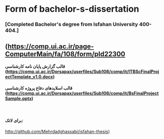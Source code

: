 # Form of bachelor-s-dissertation

### [Completed Bachelor's degree from Isfahan University 400-404.]
## (https://comp.ui.ac.ir/page-ComputerMain/fa/108/form/pId22300

#### قالب گزارش پایان نامه کارشناسی (https://comp.ui.ac.ir/Dorsapax/userfiles/Sub108/comp/it/ITBScFinalProjectTemplate_v1.0.docx) 

#### قالب اسلایدهای دفاع پروژه کارشناسی (https://comp.ui.ac.ir/Dorsapax/userfiles/Sub108/comp/it/BsFinalProjectSample.pptx)
 
#### برای لاتک:
http://github.com/Mehrdadghassabi/isfahan-thesis)
